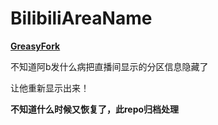# BilibiliAreaName

**[GreasyFork](https://greasyfork.org/zh-CN/scripts/477041-b站显示直播间分区)**

不知道阿b发什么病把直播间显示的分区信息隐藏了

让他重新显示出来！

**不知道什么时候又恢复了，此repo归档处理**
